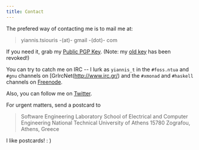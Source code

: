 ```yaml
---
title: Contact
---
```


The prefered way of contacting me is to mail me at:
   > yiannis.tsiouris -(at)- gmail -(dot)- com

If you need it, grab my [Public PGP Key](files/yiannis_t.asc). (Note: my [old
key](files/old.asc) has been revoked!)

You can try to catch me on IRC -- I lurk as `yiannis_t` in the `#foss.ntua`
and `#gnu` channels on [GrIrcNet(http://www.irc.gr/) and the `#xmonad` and
`#haskell` channels on [Freenode](http://freenode.net/).

Also, you can follow me on [Twitter](http://twitter.com/#!/tsi0u_).

For urgent matters, send a postcard to

   > Software Engineering Laboratory
   > School of Electrical and Computer Engineering
   > National Technical University of Athens
   > 15780 Zografou, Athens, Greece

I like postcards! : )
